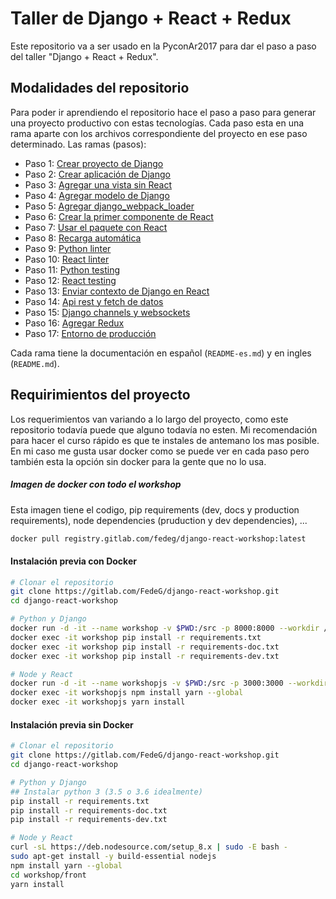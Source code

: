 # Taller de Django + React + Redux
Este repositorio va a ser usado en la PyconAr2017 para dar el paso a paso del taller
"Django + React + Redux".

## Modalidades del repositorio
Para poder ir aprendiendo el repositorio hace el paso a paso para generar una
proyecto productivo con estas tecnologías.
Cada paso esta en una rama aparte con los archivos correspondiente del proyecto
en ese paso determinado.
Las ramas (pasos):
- Paso 1: [Crear proyecto de Django](https://gitlab.com/FedeG/django-react-workshop/tree/step1_create_project)
- Paso 2: [Crear aplicación de Django](https://gitlab.com/FedeG/django-react-workshop/tree/step2_create_django_app)
- Paso 3: [Agregar una vista sin React](https://gitlab.com/FedeG/django-react-workshop/tree/step3_add_non_react_views)
- Paso 4: [Agregar modelo de Django](https://gitlab.com/FedeG/django-react-workshop/tree/step4_add_django_models)
- Paso 5: [Agregar django_webpack_loader](https://gitlab.com/FedeG/django-react-workshop/tree/step5_add_django_webpack_loader)
- Paso 6: [Crear la primer componente de React](https://gitlab.com/FedeG/django-react-workshop/tree/step6_create_first_react_component)
- Paso 7: [Usar el paquete con React](https://gitlab.com/FedeG/django-react-workshop/tree/step7_use_the_bundle)
- Paso 8: [Recarga automática](https://gitlab.com/FedeG/django-react-workshop/tree/step8_hot_reloading)
- Paso 9: [Python linter](https://gitlab.com/FedeG/django-react-workshop/tree/step9_python_linter)
- Paso 10: [React linter](https://gitlab.com/FedeG/django-react-workshop/tree/step10_react_linter)
- Paso 11: [Python testing](https://gitlab.com/FedeG/django-react-workshop/tree/step11_python_testing)
- Paso 12: [React testing](https://gitlab.com/FedeG/django-react-workshop/tree/step12_react_testing)
- Paso 13: [Enviar contexto de Django en React](https://gitlab.com/FedeG/django-react-workshop/tree/step13_django_context_in_react)
- Paso 14: [Api rest y fetch de datos](https://gitlab.com/FedeG/django-react-workshop/tree/step14_api_rest)
- Paso 15: [Django channels y websockets](https://gitlab.com/FedeG/django-react-workshop/tree/step15_websockets_and_channels)
- Paso 16: [Agregar Redux](https://gitlab.com/FedeG/django-react-workshop/tree/step16_add_redux)
- Paso 17: [Entorno de producción](https://gitlab.com/FedeG/django-react-workshop/tree/step17_going_to_production)

Cada rama tiene la documentación en español (`README-es.md`) y en ingles (`README.md`).

## Requirimientos del proyecto
Los requerimientos van variando a lo largo del proyecto, como este repositorio todavía
puede que alguno todavía no esten.
Mi recomendación para hacer el curso rápido es que te instales de antemano los mas posible.
En mi caso me gusta usar docker como se puede ver en cada paso pero también esta la
opción sin docker para la gente que no lo usa.

##### Imagen de docker con todo el workshop
Esta imagen tiene el codigo, pip requirements (dev, docs y production requirements), node dependencies (pruduction y dev dependencies), ... 
```bash
docker pull registry.gitlab.com/fedeg/django-react-workshop:latest
```

#### Instalación previa con Docker
```bash
# Clonar el repositorio
git clone https://gitlab.com/FedeG/django-react-workshop.git
cd django-react-workshop

# Python y Django
docker run -d -it --name workshop -v $PWD:/src -p 8000:8000 --workdir /src python:3.6 bash
docker exec -it workshop pip install -r requirements.txt
docker exec -it workshop pip install -r requirements-doc.txt
docker exec -it workshop pip install -r requirements-dev.txt

# Node y React
docker run -d -it --name workshopjs -v $PWD:/src -p 3000:3000 --workdir /src/workshop/front node:8 bash
docker exec -it workshopjs npm install yarn --global
docker exec -it workshopjs yarn install
```

#### Instalación previa sin Docker
```bash
# Clonar el repositorio
git clone https://gitlab.com/FedeG/django-react-workshop.git
cd django-react-workshop

# Python y Django
## Instalar python 3 (3.5 o 3.6 idealmente)
pip install -r requirements.txt
pip install -r requirements-doc.txt
pip install -r requirements-dev.txt

# Node y React
curl -sL https://deb.nodesource.com/setup_8.x | sudo -E bash -
sudo apt-get install -y build-essential nodejs
npm install yarn --global
cd workshop/front
yarn install
```
